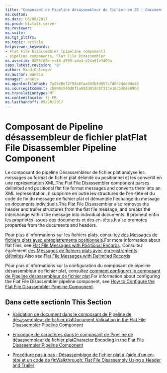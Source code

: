 ```yaml
---
title: "Composant de Pipeline désassembleur de fichier en 2D | Documents Microsoft"
ms.custom: 
ms.date: 06/08/2017
ms.prod: biztalk-server
ms.reviewer: 
ms.suite: 
ms.tgt_pltfrm: 
ms.topic: article
helpviewer_keywords:
- Flat File Disassembler [pipeline component]
- pipeline components, Flat File Disassembler
ms.assetid: 8d59f86e-ea16-4989-ada4-d24a51e3409a
caps.latest.revision: "8"
author: MandiOhlinger
ms.author: mandia
manager: anneta
ms.openlocfilehash: 7a05c8e72f98e8faa602b5d057c7d6b24dd9de83
ms.sourcegitcommit: cb908c540d8f1a692d01dc8f313e16cb4b4e696d
ms.translationtype: MT
ms.contentlocale: fr-FR
ms.lasthandoff: 09/20/2017
---
```

# <a name="flat-file-disassembler-pipeline-component"></a><span data-ttu-id="b2182-102">Composant de Pipeline désassembleur de fichier plat</span><span class="sxs-lookup"><span data-stu-id="b2182-102">Flat File Disassembler Pipeline Component</span></span>
<span data-ttu-id="b2182-103">Le composant de pipeline Désassembleur de fichier plat analyse les messages au format de fichier plat délimité ou positionnel et les convertit en une représentation XML.</span><span class="sxs-lookup"><span data-stu-id="b2182-103">The Flat File Disassembler component parses delimited and positional flat file format messages and converts them into an XML representation.</span></span> <span data-ttu-id="b2182-104">Il supprime en outre les structures de l'en-tête et du code de fin du message de fichier plat et démantèle l'échange du message en documents individuels.</span><span class="sxs-lookup"><span data-stu-id="b2182-104">The Flat File Disassembler also removes the header and trailer structures from the flat file message, and breaks the interchange within the message into individual documents.</span></span> <span data-ttu-id="b2182-105">Il promeut enfin les propriétés issues des documents et des en-têtes.</span><span class="sxs-lookup"><span data-stu-id="b2182-105">It also promotes properties from the documents and headers.</span></span>  
  
 <span data-ttu-id="b2182-106">Pour plus d’informations sur les fichiers plats, consultez [des Messages de fichiers plats avec enregistrements positionnels](../core/flat-file-messages-with-positional-records.md).</span><span class="sxs-lookup"><span data-stu-id="b2182-106">For more information about flat files, see [Flat File Messages with Positional Records](../core/flat-file-messages-with-positional-records.md).</span></span> <span data-ttu-id="b2182-107">Consultez également [des Messages de fichiers plats avec enregistrements délimités](../core/flat-file-messages-with-delimited-records.md).</span><span class="sxs-lookup"><span data-stu-id="b2182-107">Also see [Flat File Messages with Delimited Records](../core/flat-file-messages-with-delimited-records.md).</span></span>  
  
 <span data-ttu-id="b2182-108">Pour plus d’informations sur la configuration du composant de pipeline désassembleur de fichier plat, consultez [comment configurer le composant de Pipeline désassembleur de fichier plat](../core/how-to-configure-the-flat-file-disassembler-pipeline-component.md).</span><span class="sxs-lookup"><span data-stu-id="b2182-108">For information about configuring the Flat File Disassembler pipeline component, see [How to Configure the Flat File Disassembler Pipeline Component](../core/how-to-configure-the-flat-file-disassembler-pipeline-component.md).</span></span>  
  
## <a name="in-this-section"></a><span data-ttu-id="b2182-109">Dans cette section</span><span class="sxs-lookup"><span data-stu-id="b2182-109">In This Section</span></span>  
  
-   [<span data-ttu-id="b2182-110">Validation de document dans le composant de Pipeline de désassembleur de fichier plat</span><span class="sxs-lookup"><span data-stu-id="b2182-110">Document Validation in the Flat File Disassembler Pipeline Component</span></span>](../core/document-validation-in-the-flat-file-disassembler-pipeline-component.md)  
  
-   [<span data-ttu-id="b2182-111">Encodage de caractères dans le composant de Pipeline de désassembleur de fichier plat</span><span class="sxs-lookup"><span data-stu-id="b2182-111">Character Encoding in the Flat File Disassembler Pipeline Component</span></span>](../core/character-encoding-in-the-flat-file-disassembler-pipeline-component.md)  
  
-   [<span data-ttu-id="b2182-112">Procédure pas à pas : Désassemblage de fichier plat à l’aide d’un en-tête et un code de fin</span><span class="sxs-lookup"><span data-stu-id="b2182-112">Walkthrough: Flat File Disassembly Using a Header and Trailer</span></span>](../core/walkthrough-flat-file-disassembly-using-a-header-and-trailer.md)